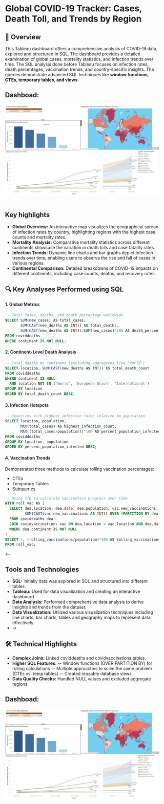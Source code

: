 # Global COVID-19 Tracker: Cases, Death Toll, and Trends by Region

## 📌 Overview
This Tableau dashboard offers a comprehensive analysis of COVID-19 data, explored and structured in SQL. The dashboard provides a detailed examination of global cases, mortality statistics, and infection trends over time. The SQL analysis done before Tableau focuses on  infection rates, death percentages, vaccination trends, and country-specific insights. The queries demonstrate advanced SQL techniques like **window functions, CTEs, temporary tables, and views**.

## Dashboad:

![image](https://github.com/edwin-samuel-giftson/My-Projects/blob/main/My%20Projects/Global-Pandemic-Tracker/Pandemic-Tracker-Dashboard.png?raw=true)
​
## Key highlights
- **Global Overview:** An interactive map visualizes the geographical spread of infection rates by country, highlighting regions with the highest case counts and mortality rates.
- **Mortality Analysis:** Comparative mortality statistics across different continents showcase the variation in death tolls and case fatality rates.
- **Infection Trends:** Dynamic line charts and bar graphs depict infection trends over time, enabling users to observe the rise and fall of cases in various regions.
- **Continental Comparison:** Detailed breakdowns of COVID-19 impacts on different continents, including case counts, deaths, and recovery rates.

## 🔍 Key Analyses Performed using SQL

#### 1. Global Metrics
```sql
-- Total cases, deaths, and death percentage worldwide
SELECT SUM(new_cases) AS total_cases, 
       SUM(CAST(new_deaths AS INT)) AS total_deaths, 
       SUM(CAST(new_deaths AS INT))/SUM(new_cases)*100 AS death_percentage
FROM coviddeaths
WHERE continent IS NOT NULL;
```

#### 2. Continent-Level Death Analysis
```sql
-- Total deaths by continent (excluding aggregates like 'World')
SELECT location, SUM(CAST(new_deaths AS INT)) AS total_death_count
FROM coviddeaths
WHERE continent IS NULL 
  AND location NOT IN ('World', 'European Union', 'International')
GROUP BY location
ORDER BY total_death_count DESC;
```

#### 3. Infection Hotspots
```sql
-- Countries with highest infection rates relative to population
SELECT location, population, 
       MAX(total_cases) AS highest_infection_count,  
       MAX((total_cases/population))*100 AS percent_population_infected
FROM coviddeaths
GROUP BY location, population
ORDER BY percent_population_infected DESC;
```

#### 4. Vaccination Trends

Demonstrated three methods to calculate rolling vaccination percentages:

- CTEs
- Temporary Tables
- Subqueries

```sql
-- Using CTE to calculate vaccination progress over time
WITH roll_vac AS (
  SELECT dea.location, dea.date, dea.population, vac.new_vaccinations,
         SUM(CAST(vac.new_vaccinations AS INT)) OVER (PARTITION BY dea.location ORDER BY dea.date) AS rolling_vaccinations
  FROM coviddeaths dea
  JOIN covidvaccinations vac ON dea.location = vac.location AND dea.date = vac.date
  WHERE dea.continent IS NOT NULL
)
SELECT *, (rolling_vaccinations/population)*100 AS rolling_vaccinations_percent
FROM roll_vac;
```
<--
## Tools and Technologies
- **SQL:** Initially data was explored in SQL and structured into different tables.
- **Tableau:** Used for data visualization and creating an interactive dashboard.
- **Data Analysis:** Performed comprehensive data analysis to derive insights and trends from the dataset.
- **Data Visualization:** Utilized various visualization techniques including line charts, bar charts, tables and geography maps to represent data effectively.
- ->

## 🛠 Technical Highlights

- **Complex Joins:** Linked coviddeaths and covidvaccinations tables.
- **Higher SQL Features:**
-- Window functions (OVER PARTITION BY) for rolling calculations
-- Multiple approaches to solve the same problem (CTEs vs. temp tables)
-- Created reusable database views
- **Data Quality Checks:** Handled NULL values and excluded aggregate regions


## Dashboad:

![image](https://github.com/edwin-samuel-giftson/My-Projects/blob/main/My%20Projects/Global-Pandemic-Tracker/Pandemic-Tracker-Dashboard.png?raw=true)


